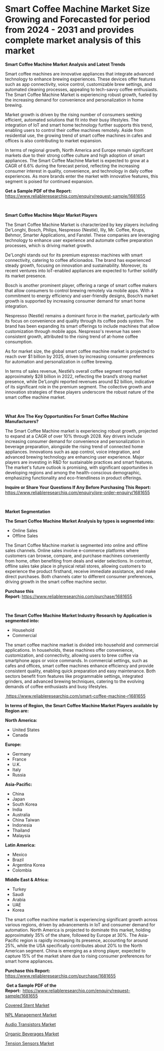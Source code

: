 <p><h1>Smart Coffee Machine Market Size Growing and Forecasted for period from 2024 - 2031 and provides complete market analysis of this market</h1></p><p><strong>Smart Coffee Machine Market Analysis and Latest Trends</strong></p>
<p><p>Smart coffee machines are innovative appliances that integrate advanced technology to enhance brewing experiences. These devices offer features such as app connectivity, voice control, customizable brew settings, and automated cleaning processes, appealing to tech-savvy coffee enthusiasts. The Smart Coffee Machine Market is experiencing robust growth, fueled by the increasing demand for convenience and personalization in home brewing. </p><p>Market growth is driven by the rising number of consumers seeking efficient, automated solutions that fit into their busy lifestyles. The integration of IoT and smart home technology further supports this trend, enabling users to control their coffee machines remotely. Aside from residential use, the growing trend of smart coffee machines in cafes and offices is also contributing to market expansion. </p><p>In terms of regional growth, North America and Europe remain significant markets due to their strong coffee culture and high adoption of smart appliances. The Smart Coffee Machine Market is expected to grow at a CAGR of 6.6% during the forecast period, reflecting the increasing consumer interest in quality, convenience, and technology in daily coffee experiences. As more brands enter the market with innovative features, this segment is poised for continued expansion.</p></p>
<p><strong>Get a Sample PDF of the Report:&nbsp;</strong> <a href="https://www.reliableresearchiq.com/enquiry/request-sample/1681655?utm_campaign=99&utm_medium=2&utm_source=Github&utm_content=ia&utm_term=01102024&utm_id=smart-coffee-machine">https://www.reliableresearchiq.com/enquiry/request-sample/1681655</a></p>
<p>&nbsp;</p>
<p><strong>Smart Coffee Machine Major Market Players</strong></p>
<p><p>The Smart Coffee Machine Market is characterized by key players including De'Longhi, Bosch, Philips, Nespresso (Nestlé), Illy, Mr. Coffee, Krups, Behmor, Smarter Applications, and Fanstel. These companies are leveraging technology to enhance user experience and automate coffee preparation processes, which is driving market growth.</p><p>De'Longhi stands out for its premium espresso machines with smart connectivity, catering to coffee aficionados. The brand has experienced steady growth, focusing on innovation and sustainability. Moreover, its recent ventures into IoT-enabled appliances are expected to further solidify its market presence.</p><p>Bosch is another prominent player, offering a range of smart coffee makers that allow consumers to control brewing remotely via mobile apps. With a commitment to energy efficiency and user-friendly designs, Bosch’s market growth is supported by increasing consumer demand for smart home integration.</p><p>Nespresso (Nestlé) remains a dominant force in the market, particularly with its focus on convenience and quality through its coffee pods system. The brand has been expanding its smart offerings to include machines that allow customization through mobile apps. Nespresso's revenue has seen consistent growth, attributed to the rising trend of at-home coffee consumption.</p><p>As for market size, the global smart coffee machine market is projected to reach over $1 billion by 2025, driven by increasing consumer preferences for automation and personalization in coffee brewing.</p><p>In terms of sales revenue, Nestlé’s overall coffee segment reported approximately $28 billion in 2022, reflecting the brand’s strong market presence, while De'Longhi reported revenues around $2 billion, indicative of its significant role in the premium segment. The collective growth and innovation strategies of these players underscore the robust nature of the smart coffee machine market.</p></p>
<p>&nbsp;</p>
<p><strong>What Are The Key Opportunities For Smart Coffee Machine Manufacturers?</strong></p>
<p><p>The Smart Coffee Machine market is experiencing robust growth, projected to expand at a CAGR of over 10% through 2028. Key drivers include increasing consumer demand for convenience and personalization in beverage preparation, alongside the rising trend of connected home appliances. Innovations such as app control, voice integration, and advanced brewing technology are enhancing user experience. Major players are investing in R&D for sustainable practices and smart features. The market's future outlook is promising, with significant opportunities in developing regions and among the health-conscious demographic, emphasizing functionality and eco-friendliness in product offerings.</p></p>
<p><strong>Inquire or Share Your Questions If Any Before Purchasing This Report:</strong> <a href="https://www.reliableresearchiq.com/enquiry/pre-order-enquiry/1681655?utm_campaign=99&utm_medium=2&utm_source=Github&utm_content=ia&utm_term=01102024&utm_id=smart-coffee-machine">https://www.reliableresearchiq.com/enquiry/pre-order-enquiry/1681655</a></p>
<p>&nbsp;</p>
<p><strong>Market Segmentation</strong></p>
<p><strong>The Smart Coffee Machine Market Analysis by types is segmented into:</strong></p>
<p><ul><li>Online Sales</li><li>Offline Sales</li></ul></p>
<p><p>The Smart Coffee Machine market is segmented into online and offline sales channels. Online sales involve e-commerce platforms where customers can browse, compare, and purchase machines conveniently from home, often benefiting from deals and wider selections. In contrast, offline sales take place in physical retail stores, allowing customers to experience the product firsthand, receive immediate assistance, and make direct purchases. Both channels cater to different consumer preferences, driving growth in the smart coffee machine sector.</p></p>
<p><strong>Purchase this Report:&nbsp;</strong><a href="https://www.reliableresearchiq.com/purchase/1681655?utm_campaign=99&utm_medium=2&utm_source=Github&utm_content=ia&utm_term=01102024&utm_id=smart-coffee-machine">https://www.reliableresearchiq.com/purchase/1681655</a></p>
<p>&nbsp;</p>
<p><strong>The Smart Coffee Machine Market Industry Research by Application is segmented into:</strong></p>
<p><ul><li>Household</li><li>Commercial</li></ul></p>
<p><p>The smart coffee machine market is divided into household and commercial applications. In households, these machines offer convenience, customization, and connectivity, allowing users to brew coffee via smartphone apps or voice commands. In commercial settings, such as cafes and offices, smart coffee machines enhance efficiency and provide consistent quality, enabling quick preparation and easy maintenance. Both sectors benefit from features like programmable settings, integrated grinders, and advanced brewing techniques, catering to the evolving demands of coffee enthusiasts and busy lifestyles.</p></p>
<p><a href="https://www.reliableresearchiq.com/smart-coffee-machine-r1681655?utm_campaign=99&utm_medium=2&utm_source=Github&utm_content=ia&utm_term=01102024&utm_id=smart-coffee-machine">&nbsp;https://www.reliableresearchiq.com/smart-coffee-machine-r1681655</a></p>
<p><strong>In terms of Region, the Smart Coffee Machine Market Players available by Region are:</strong></p>
<p>
    <p> <strong> North America: </strong>
        <ul>
            <li>United States</li>
            <li>Canada</li>
        </ul>
        </p> 
    <p> <strong> Europe: </strong>
        <ul>
            <li>Germany</li>
            <li>France</li>
            <li>U.K.</li>
            <li>Italy</li>
            <li>Russia</li>
        </ul>
        </p> 
    <p> <strong> Asia-Pacific: </strong>
        <ul>
            <li>China</li>
            <li>Japan</li>
            <li>South Korea</li>
            <li>India</li>
            <li>Australia</li>
            <li>China Taiwan</li>
            <li>Indonesia</li>
            <li>Thailand</li>
            <li>Malaysia</li>
        </ul>
        </p> 
    <p> <strong> Latin America: </strong>
        <ul>
            <li>Mexico</li>
            <li>Brazil</li>
            <li>Argentina Korea</li>
            <li>Colombia</li>
        </ul>
        </p> 
    <p> <strong> Middle East & Africa: </strong>
        <ul>
            <li>Turkey</li>
            <li>Saudi</li>
            <li>Arabia</li>
            <li>UAE</li>
            <li>Korea</li>
        </ul>
    </p>
    </p>
<p><p>The smart coffee machine market is experiencing significant growth across various regions, driven by advancements in IoT and consumer demand for automation. North America is projected to dominate this market, holding approximately 35% of the share, followed by Europe at 30%. The Asia-Pacific region is rapidly increasing its presence, accounting for around 25%, while the USA specifically contributes about 20% to the North American segment. China is emerging as a strong player, expected to capture 15% of the market share due to rising consumer preferences for smart home appliances.</p></p>
<p><strong>Purchase this Report: </strong><a href="https://www.reliableresearchiq.com/purchase/1681655?utm_campaign=99&utm_medium=2&utm_source=Github&utm_content=ia&utm_term=01102024&utm_id=smart-coffee-machine">https://www.reliableresearchiq.com/purchase/1681655</a></p>
<p>&nbsp;<strong>Get a Sample PDF of the Report:&nbsp;&nbsp;</strong><a href="https://www.reliableresearchiq.com/enquiry/request-sample/1681655?utm_campaign=99&utm_medium=2&utm_source=Github&utm_content=ia&utm_term=01102024&utm_id=smart-coffee-machine">https://www.reliableresearchiq.com/enquiry/request-sample/1681655</a></p>
<p><strong></strong></p>
<p><p><a href="https://www.linkedin.com/pulse/covered-stent-market-global-regional-analysis-2024--rqp9e?utm_campaign=99&utm_medium=2&utm_source=Github&utm_content=ia&utm_term=01102024&utm_id=smart-coffee-machine">Covered Stent Market</a></p><p><a href="https://github.com/darcy8m10dupre/Market-Research-Report-List-1/blob/main/npl-management-market.md?utm_campaign=99&utm_medium=2&utm_source=Github&utm_content=ia&utm_term=01102024&utm_id=smart-coffee-machine">NPL Management Market</a></p><p><a href="https://issuu.com/reportprime-2/docs/audio-transistors-market-size-2030._1d81f2b4d2135a?utm_campaign=99&utm_medium=2&utm_source=Github&utm_content=ia&utm_term=01102024&utm_id=smart-coffee-machine">Audio Transistors Market</a></p><p><a href="https://www.linkedin.com/pulse/how-regional-global-trends-shaping-organic-beverages-market-vtcpf?utm_campaign=99&utm_medium=2&utm_source=Github&utm_content=ia&utm_term=01102024&utm_id=smart-coffee-machine">Organic Beverages Market</a></p><p><a href="https://issuu.com/reportprime-2/docs/tension-sensors-market-size-2030.pp_0379efc6825c04?utm_campaign=99&utm_medium=2&utm_source=Github&utm_content=ia&utm_term=01102024&utm_id=smart-coffee-machine">Tension Sensors Market</a></p></p>